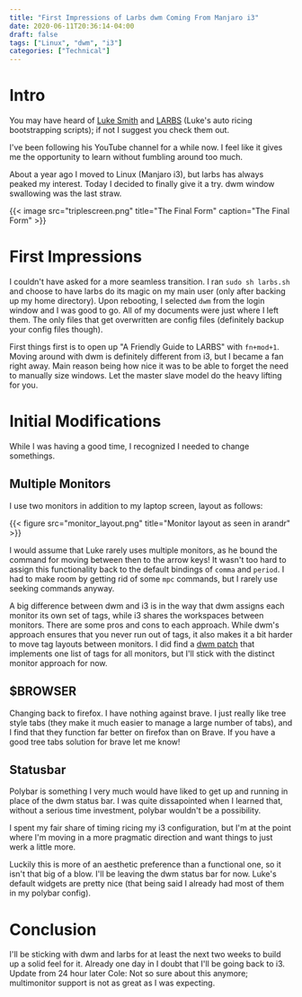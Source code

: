 ```yaml
---
title: "First Impressions of Larbs dwm Coming From Manjaro i3"
date: 2020-06-11T20:36:14-04:00
draft: false
tags: ["Linux", "dwm", "i3"]
categories: ["Technical"]
---
```


# Intro

You may have heard of [Luke Smith](lukesmith.xyz) and [LARBS](larbs.xyz) (Luke's auto ricing bootstrapping scripts); if not I suggest you check them out.

I've been following his YouTube channel for a while now. I feel like it gives me the opportunity to learn without fumbling around too much.

About a year ago I moved to Linux (Manjaro i3), but larbs has always peaked my interest. Today I decided to finally give it a try. dwm window swallowing was the last straw.

{{< image src="triplescreen.png" title="The Final Form" caption="The Final Form" >}}

# First Impressions

I couldn't have asked for a more seamless transition. I ran `sudo sh larbs.sh` and choose to have larbs do its magic on my main user (only after backing up my home directory). Upon rebooting, I selected `dwm` from the login window and I was good to go. All of my documents were just where I left them. The only files that get overwritten are config files (definitely backup your config files though).

First things first is to open up "A Friendly Guide to LARBS" with `fn+mod+1`. Moving around with dwm is definitely different from i3, but I became a fan right away. Main reason being how nice it was to be able to forget the need to manually size windows. Let the master slave model do the heavy lifting for you.

# Initial Modifications

While I was having a good time, I recognized I needed to change somethings.

## Multiple Monitors

I use two monitors in addition to my laptop screen, layout as follows:

{{< figure src="monitor_layout.png" title="Monitor layout as seen in arandr" >}}

I would assume that Luke rarely uses multiple monitors, as he bound the command for moving between then to the arrow keys! It wasn't too hard to assign this functionality back to the default bindings of `comma` and `period`. I had to make room by getting rid of some `mpc` commands, but I rarely use seeking commands anyway.

A big difference between dwm and i3 is in the way that dwm assigns each monitor its own set of tags, while i3 shares the workspaces between monitors. There are some pros and cons to each approach. While dwm's approach ensures that you never run out of tags, it also makes it a bit harder to move tag layouts between monitors. I did find a [dwm patch](https://dwm.suckless.org/patches/single_tagset/) that implements one list of tags for all monitors, but I'll stick with the distinct monitor approach for now.

## $BROWSER

Changing back to firefox. I have nothing against brave. I just really like tree style tabs (they make it much easier to manage a large number of tabs), and I find that they function far better on firefox than on Brave. If you have a good tree tabs solution for brave let me know!

## Statusbar

Polybar is something I very much would have liked to get up and running in place of the dwm status bar. I was quite dissapointed when I learned that, without a serious time investment, polybar wouldn't be a possibility.

I spent my fair share of timing ricing my i3 configuration, but I'm at the point where I'm moving in a more pragmatic direction and want things to just werk a little more.

Luckily this is more of an aesthetic preference than a functional one, so it isn't that big of a blow. I'll be leaving the dwm status bar for now. Luke's default widgets are pretty nice (that being said I already had most of them in my polybar config).

# Conclusion

I'll be sticking with dwm and larbs for at least the next two weeks to build up a solid feel for it. Already one day in I doubt that I'll be going back to i3. Update from 24 hour later Cole: Not so sure about this anymore; multimonitor support is not as great as I was expecting.
